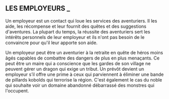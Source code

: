 ## LES EMPLOYEURS _


Un employeur est un contact qui loue les services des
aventuriers. Il les aide, les récompense et leur fournit des
quêtes et des suggestions d'aventures. La plupart du temps,
la réussite des aventuriers sert les intérêts personnels de
leur employeur et ils n'ont pas besoin de le convaincre pour
qu'il leur apporte son aide.

Un employeur peut être un aventurier à la retraite en quête
de héros moins âgés capables de combattre des dangers
de plus en plus menaçants. Ce peut être un maire qui a
conscience que les gardes de son village ne peuvent gérer un
dragon qui exige un tribut. Un prévôt devient un employeur
s’il offre une prime à ceux qui parviennent à éliminer une
bande de pillards kobolds qui terrorise la région. C'est
également le cas du noble qui souhaite voir un domaine
abandonné débarrassé des monstres qui l'occupent.
